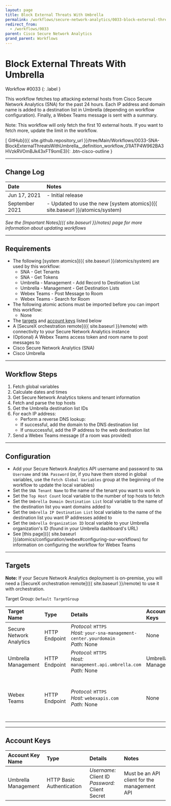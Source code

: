```yaml
---
layout: page
title: Block External Threats With Umbrella
permalink: /workflows/secure-network-analytics/0033-block-external-threats-with-umbrella
redirect_from:
  - /workflows/0033
parent: Cisco Secure Network Analytics
grand_parent: Workflows
---
```


# Block External Threats With Umbrella
<div markdown="1">
Workflow #0033
{: .label }
</div>

This workflow fetches top attacking external hosts from Cisco Secure Network Analytics (SNA) for the past 24 hours. Each IP address and domain name is added to a destination list in Umbrella (depending on workflow configuration). Finally, a Webex Teams message is sent with a summary.

Note: This workflow will only fetch the first 10 external hosts. If you want to fetch more, update the limit in the workflow.

[<i class="fab fa-github mr-1"></i> GitHub]({{ site.github.repository_url }}/tree/Main/Workflows/0033-SNA-BlockExternalThreatsWithUmbrella__definition_workflow_01IATP4W962BA3HVzkRVOmBJk43xFT9omE3){: .btn-cisco-outline }

---

## Change Log

| Date | Notes |
|:-----|:------|
| Jun 17, 2021 | - Initial release |
| September 2021 | - Updated to use the new [system atomics]({{ site.baseurl }}/atomics/system) |

_See the [Important Notes]({{ site.baseurl }}/notes) page for more information about updating workflows_

---

## Requirements
* The following [system atomics]({{ site.baseurl }}/atomics/system) are used by this workflow:
	* SNA - Get Tenants
	* SNA - Get Tokens
	* Umbrella - Management - Add Record to Destination List
	* Umbrella - Management - Get Destination Lists
	* Webex Teams - Post Message to Room
	* Webex Teams - Search for Room
* The following atomic actions must be imported before you can import this workflow:
	* None
* The [targets](#targets) and [account keys](#account-keys) listed below
* A [SecureX orchestration remote]({{ site.baseurl }}/remote) with connectivity to your Secure Network Analytics instance
* (Optional) A Webex Teams access token and room name to post messages to
* Cisco Secure Network Analytics (SNA)
* Cisco Umbrella

---

## Workflow Steps
1. Fetch global variables
1. Calculate dates and times
1. Get Secure Network Analytics tokens and tenant information
1. Fetch and parse the top hosts
1. Get the Umbrella destination list IDs
1. For each IP address:
	* Perform a reverse DNS lookup:
	* If successful, add the domain to the DNS destination list
	* If unsuccessful, add the IP address to the web destination list
1. Send a Webex Teams message (if a room was provided)

---

## Configuration
* Add your Secure Network Analytics API username and password to `SNA Username` and `SNA Password` (or, if you have them stored in global variables, use the `Fetch Global Variables` group at the beginning of the workflow to update the local variables)
* Set the `SNA Tenant Name` to the name of the tenant you want to work in
* Set the `Top Host Count` local variable to the number of top hosts to fetch
* Set the `Umbrella Domain Destination List` local variable to the name of the destination list you want domains added to
* Set the `Umbrella IP Destination List` local variable to the name of the destination list you want IP addresses added to
* Set the `Umbrella Organization ID` local variable to your Umbrella organization's ID (found in your Umbrella dashboard's URL)
* See [this page]({{ site.baseurl }}/atomics/configuration/webex#configuring-our-workflows) for information on configuring the workflow for Webex Teams

---

## Targets
**Note:** If your Secure Network Analytics deployment is on-premise, you will need a [SecureX orchestration remote]({{ site.baseurl }}/remote) to use it with orchestration.

Target Group: `Default TargetGroup`

| Target Name | Type | Details | Account Keys | Notes |
|:------------|:-----|:--------|:-------------|:------|
| Secure Network Analytics | HTTP Endpoint | _Protocol:_ `HTTPS`<br />_Host:_ `your-sna-management-center.yourdomain`<br />_Path:_ None | None | |
| Umbrella Management | HTTP Endpoint | _Protocol:_ `HTTPS`<br />_Host:_ `management.api.umbrella.com`<br />_Path:_ None | Umbrella Management | |
| Webex Teams | HTTP Endpoint | _Protocol:_ `HTTPS`<br />_Host:_ `webexapis.com`<br />_Path:_ None | None | Not necessary if Webex Teams activities are removed |

---

## Account Keys

| Account Key Name | Type | Details | Notes |
|:-----------------|:-----|:--------|:------|
| Umbrella Management | HTTP Basic Authentication | _Username:_ Client ID<br />_Password:_ Client Secret | Must be an API client for the management API |
